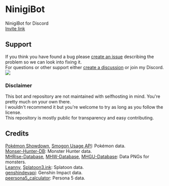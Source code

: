 # NinigiBot
NinigiBot for Discord  
<a href="https://discordapp.com/oauth2/authorize?client_id=592760951103684618&permissions=8&scope=bot%20applications.commands">Invite link</a>

## Support
If you think you have found a bug please [create an issue](https://github.com/Glazelf/NinigiBot/issues/new?assignees=Glazelf&labels=bug&template=bug_report.md) describing the problem so we can look into fixing it.  
For questions or other support either [create a discussion](https://github.com/Glazelf/NinigiBot/discussions) or join my Discord.  
[<img src="https://canary.discordapp.com/api/guilds/549214833858576395/widget.png?style=banner2">](https://discord.gg/2gkybyu)
### Disclaimer
This bot and repository are not maintained with selfhosting in mind. You're pretty much on your own there.  
I wouldn't recommend it but you're welcome to try as long as you follow the license.  
This repository is mostly public for transparency and easy contributing.

## Credits
[Pokémon Showdown](https://github.com/smogon/pokemon-showdown), [Smogon Usage API](https://www.smogon.com/forums/threads/usage-stats-api.3661849): Pokémon data.  
[Monser-Hunter-DB](https://github.com/CrimsonNynja/monster-hunter-DB): Monster Hunter data.  
[MHRise-Database](https://github.com/RoboMechE/MHRise-Database), [MHW-Database](https://github.com/RoboMechE/MHW-Database), [MHGU-Database](https://github.com/RoboMechE/MHGU-Database): Data PNGs for monsters.  
[Leanny](https://github.com/Leanny/leanny.github.io), [Splatoon3.ink](https://github.com/misenhower/splatoon3.ink): Splatoon data.  
[genshindevapi](https://github.com/genshindev/api): Genshin Impact data.  
[peersona5_calculator](https://github.com/chinhodado/persona5_calculator): Persona 5 data.  
